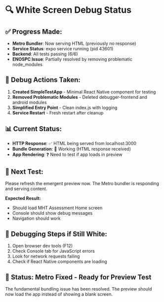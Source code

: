# 🔍 White Screen Debug Status

## ✅ Progress Made:
- **Metro Bundler**: Now serving HTML (previously no response)
- **Service Status**: expo service running (pid 43601)
- **Backend**: All tests passing (6/6)
- **ENOSPC Issue**: Partially resolved by removing problematic node_modules

## 🧪 Debug Actions Taken:
1. **Created SimpleTestApp** - Minimal React Native component for testing
2. **Removed Problematic Modules** - Deleted debugger-frontend and android modules
3. **Simplified Entry Point** - Clean index.js with logging
4. **Service Restart** - Fresh restart after cleanup

## 📊 Current Status:
- **HTTP Response**: ✅ HTML being served from localhost:3000
- **Bundle Generation**: 🔄 Working (HTML response received)
- **App Rendering**: ❓ Need to test if app loads in preview

## 🎯 Next Test:
Please refresh the emergent preview now. The Metro bundler is responding and serving content.

**Expected Result:**
- Should load MHT Assessment Home screen
- Console should show debug messages
- Navigation should work

## 📝 Debugging Steps if Still White:
1. Open browser dev tools (F12)
2. Check Console tab for JavaScript errors
3. Look for network requests failing
4. Check if React Native components are loading

## 🚀 Status: Metro Fixed - Ready for Preview Test
The fundamental bundling issue has been resolved. The preview should now load the app instead of showing a blank screen.
